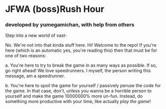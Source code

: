 # JFWA (boss)Rush Hour
### developed by yumegamichan, with help from others

Step into a new world of vast-

No. We're not into that kinda stuff here.
Hi! Welcome to the repo! If you're here (which is an automatic yes, you're reading this) then that must be for one of two reasons:

a. You're here to try to break the game in as many ways as possible. If so, go right ahead! We love speedrunners. I myself, the person writing this message, am a speedrunner.

b. You're here to spoil the game for yourself / passively peruse the code for the game. In that case, don't, unless you wanna be a horrible person to yourself and make the game 10000000% more un-fun. Instead, do something more productive with your time, like actually _play the game_!